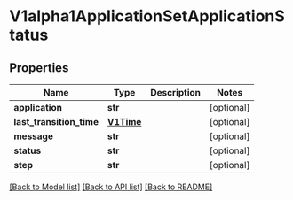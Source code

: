 # V1alpha1ApplicationSetApplicationStatus

## Properties
Name | Type | Description | Notes
------------ | ------------- | ------------- | -------------
**application** | **str** |  | [optional] 
**last_transition_time** | [**V1Time**](V1Time.md) |  | [optional] 
**message** | **str** |  | [optional] 
**status** | **str** |  | [optional] 
**step** | **str** |  | [optional] 

[[Back to Model list]](../README.md#documentation-for-models) [[Back to API list]](../README.md#documentation-for-api-endpoints) [[Back to README]](../README.md)

